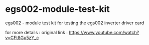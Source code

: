 # egs002-module-test-kit
egs002 - module  test kit for testing the egs002 inverter driver card

for more details : original link : https://www.youtube.com/watch?v=CFt8Gu5zY_c

